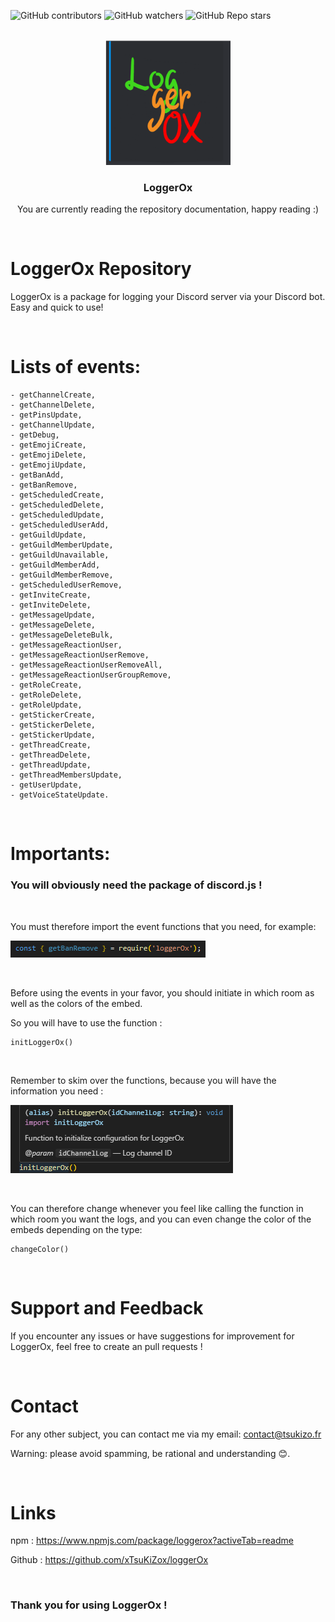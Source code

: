 ![GitHub contributors](https://img.shields.io/github/contributors/xTsuKiZox/loggerOx?color=0d0&style=for-the-badge)
![GitHub watchers](https://img.shields.io/github/watchers/xTsuKiZox/loggerOx?style=for-the-badge)
![GitHub Repo stars](https://img.shields.io/github/stars/xTsuKiZox/loggerOx?color=%23fa0&style=for-the-badge)

<br>
<div align="center">
  <img src="./github/icon.png" alt="Logo" width="200" height="200">
  <h3 align="center">LoggerOx</h3>
  <p align="center">You are currently reading the repository documentation, happy reading :)</p>
</div>
<br>

# LoggerOx Repository
LoggerOx is a package for logging your Discord server via your Discord bot. Easy and quick to use!

<br>

# Lists of events:
```
- getChannelCreate, 
- getChannelDelete, 
- getPinsUpdate, 
- getChannelUpdate,
- getDebug, 
- getEmojiCreate, 
- getEmojiDelete, 
- getEmojiUpdate, 
- getBanAdd, 
- getBanRemove, 
- getScheduledCreate, 
- getScheduledDelete, 
- getScheduledUpdate, 
- getScheduledUserAdd, 
- getGuildUpdate, 
- getGuildMemberUpdate, 
- getGuildUnavailable, 
- getGuildMemberAdd, 
- getGuildMemberRemove, 
- getScheduledUserRemove,
- getInviteCreate, 
- getInviteDelete, 
- getMessageUpdate, 
- getMessageDelete, 
- getMessageDeleteBulk, 
- getMessageReactionUser, 
- getMessageReactionUserRemove, 
- getMessageReactionUserRemoveAll, 
- getMessageReactionUserGroupRemove, 
- getRoleCreate, 
- getRoleDelete, 
- getRoleUpdate, 
- getStickerCreate, 
- getStickerDelete, 
- getStickerUpdate,
- getThreadCreate, 
- getThreadDelete, 
- getThreadUpdate, 
- getThreadMembersUpdate, 
- getUserUpdate, 
- getVoiceStateUpdate.
```

<br>

# Importants:

### You will obviously need the package of discord.js !

<br>  

You must therefore import the event functions that you need, for example:

![import](./github/importEventFunction.png)

<br>

Before using the events in your favor, you should initiate in which room as well as the colors of the embed.

So you will have to use the function :
```
initLoggerOx()
```
<br>

Remember to skim over the functions, because you will have the information you need :

![Hover over the functions](./github/hoverFunctions.png)

<br>

You can therefore change whenever you feel like calling the function in which room you want the logs, and you can even change the color of the embeds depending on the type:

```
changeColor()
```
<br>  

# Support and Feedback
If you encounter any issues or have suggestions for improvement for LoggerOx, feel free to create an pull requests !

<br>

# Contact
For any other subject, you can contact me via my email: contact@tsukizo.fr

Warning: please avoid spamming, be rational and understanding 😊.

<br>

# Links

npm : https://www.npmjs.com/package/loggerox?activeTab=readme

Github : https://github.com/xTsuKiZox/loggerOx

<br>

### Thank you for using LoggerOx !